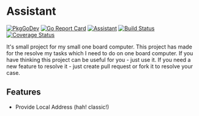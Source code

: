 # Assistant

[![PkgGoDev](https://pkg.go.dev/badge/github.com/gelleson/assistant)](https://pkg.go.dev/github.com/gelleson/assistant)
[![Go Report Card](https://goreportcard.com/badge/github.com/gelleson/assistant)](https://goreportcard.com/report/github.com/gelleson/assistant) 
[![Assistant](https://circleci.com/gh/gelleson/assistant.svg?style=svg)](https://circleci.com/gh/gelleson/assistant.svg?style=svg)
[![Build Status](https://travis-ci.org/gelleson/assistant.svg?branch=master)](https://travis-ci.org/gelleson/assistant)
[![Coverage Status](https://coveralls.io/repos/github/gelleson/assistant/badge.svg)](https://coveralls.io/github/gelleson/assistant)

It's small project for my small one board computer. 
This project has made for the resolve my tasks which I need to do on one board computer.
If you have thinking this project can be useful for you - just use it. 
If you need a new feature to resolve it - just create pull request or fork it to resolve your case.

## Features

- Provide Local Address (hah! classic!) 


